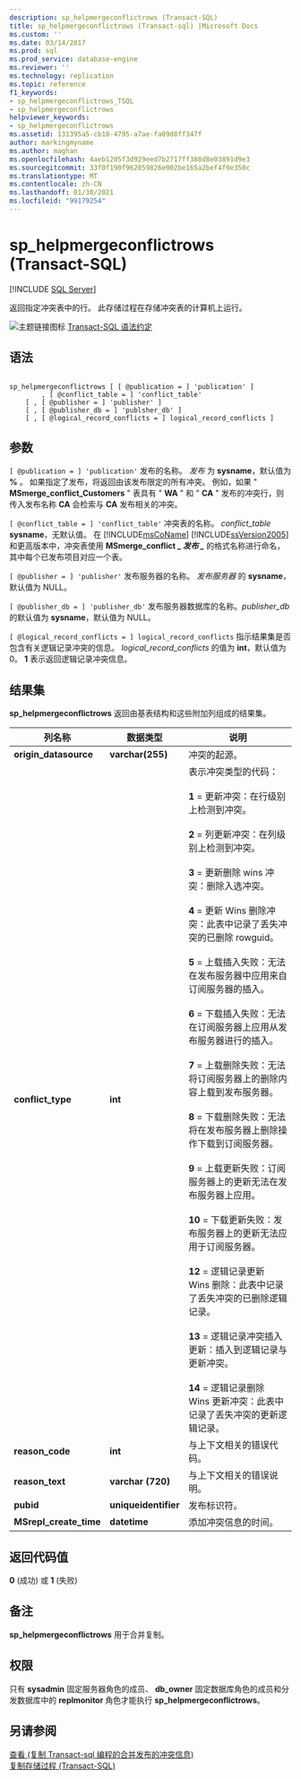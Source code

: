 ```yaml
---
description: sp_helpmergeconflictrows (Transact-SQL)
title: sp_helpmergeconflictrows (Transact-sql) |Microsoft Docs
ms.custom: ''
ms.date: 03/14/2017
ms.prod: sql
ms.prod_service: database-engine
ms.reviewer: ''
ms.technology: replication
ms.topic: reference
f1_keywords:
- sp_helpmergeconflictrows_TSQL
- sp_helpmergeconflictrows
helpviewer_keywords:
- sp_helpmergeconflictrows
ms.assetid: 131395a5-cb18-4795-a7ae-fa09d8ff347f
author: markingmyname
ms.author: maghan
ms.openlocfilehash: 4aeb1205f3d929eed7b2717ff388d8e03891d9e3
ms.sourcegitcommit: 33f0f190f962059826e002be165a2bef4f9e350c
ms.translationtype: MT
ms.contentlocale: zh-CN
ms.lasthandoff: 01/30/2021
ms.locfileid: "99179254"
---
```

# <a name="sp_helpmergeconflictrows-transact-sql"></a>sp_helpmergeconflictrows (Transact-SQL)
[!INCLUDE [SQL Server](../../includes/applies-to-version/sqlserver.md)]

  返回指定冲突表中的行。 此存储过程在存储冲突表的计算机上运行。  
  
 ![主题链接图标](../../database-engine/configure-windows/media/topic-link.gif "“主题链接”图标") [Transact-SQL 语法约定](../../t-sql/language-elements/transact-sql-syntax-conventions-transact-sql.md)  
  
## <a name="syntax"></a>语法  
  
```  
  
sp_helpmergeconflictrows [ [ @publication = ] 'publication' ]  
        , [ @conflict_table = ] 'conflict_table'  
    [ , [ @publisher = ] 'publisher' ]   
    [ , [ @publisher_db = ] 'publsher_db' ]   
    [ , [ @logical_record_conflicts = ] logical_record_conflicts ]  
```  
  
## <a name="arguments"></a>参数  
`[ @publication = ] 'publication'` 发布的名称。 *发布* 为 **sysname**，默认值为 **%** 。 如果指定了发布，将返回由该发布限定的所有冲突。 例如，如果 " **MSmerge_conflict_Customers** " 表具有 " **WA** " 和 " **CA** " 发布的冲突行，则传入发布名称 **CA** 会检索与 **CA** 发布相关的冲突。  
  
`[ @conflict_table = ] 'conflict_table'` 冲突表的名称。 *conflict_table* **sysname**，无默认值。 在 [!INCLUDE[msCoName](../../includes/msconame-md.md)] [!INCLUDE[ssVersion2005](../../includes/ssversion2005-md.md)] 和更高版本中，冲突表使用 **MSmerge_conflict \_ _发布 \__** 的格式名称进行命名，其中每个已发布项目对应一个表。  
  
`[ @publisher = ] 'publisher'` 发布服务器的名称。 *发布服务器* 的 **sysname**，默认值为 NULL。  
  
`[ @publisher_db = ] 'publisher_db'` 发布服务器数据库的名称。*publisher_db* 的默认值为 **sysname**，默认值为 NULL。  
  
`[ @logical_record_conflicts = ] logical_record_conflicts` 指示结果集是否包含有关逻辑记录冲突的信息。 *logical_record_conflicts* 的值为 **int**，默认值为0。 **1** 表示返回逻辑记录冲突信息。  
  
## <a name="result-sets"></a>结果集  
 **sp_helpmergeconflictrows** 返回由基表结构和这些附加列组成的结果集。  
  
|列名称|数据类型|说明|  
|-----------------|---------------|-----------------|  
|**origin_datasource**|**varchar(255)**|冲突的起源。|  
|**conflict_type**|**int**|表示冲突类型的代码：<br /><br /> **1** = 更新冲突：在行级别上检测到冲突。<br /><br /> **2** = 列更新冲突：在列级别上检测到冲突。<br /><br /> **3** = 更新删除 wins 冲突：删除入选冲突。<br /><br /> **4** = 更新 Wins 删除冲突：此表中记录了丢失冲突的已删除 rowguid。<br /><br /> **5** = 上载插入失败：无法在发布服务器中应用来自订阅服务器的插入。<br /><br /> **6** = 下载插入失败：无法在订阅服务器上应用从发布服务器进行的插入。<br /><br /> **7** = 上载删除失败：无法将订阅服务器上的删除内容上载到发布服务器。<br /><br /> **8** = 下载删除失败：无法将在发布服务器上删除操作下载到订阅服务器。<br /><br /> **9** = 上载更新失败：订阅服务器上的更新无法在发布服务器上应用。<br /><br /> **10** = 下载更新失败：发布服务器上的更新无法应用于订阅服务器。<br /><br /> **12** = 逻辑记录更新 Wins 删除：此表中记录了丢失冲突的已删除逻辑记录。<br /><br /> **13** = 逻辑记录冲突插入更新：插入到逻辑记录与更新冲突。<br /><br /> **14** = 逻辑记录删除 Wins 更新冲突：此表中记录了丢失冲突的更新逻辑记录。|  
|**reason_code**|**int**|与上下文相关的错误代码。|  
|**reason_text**|**varchar (720)**|与上下文相关的错误说明。|  
|**pubid**|**uniqueidentifier**|发布标识符。|  
|**MSrepl_create_time**|**datetime**|添加冲突信息的时间。|  
  
## <a name="return-code-values"></a>返回代码值  
 **0** (成功) 或 **1** (失败)   
  
## <a name="remarks"></a>备注  
 **sp_helpmergeconflictrows** 用于合并复制。  
  
## <a name="permissions"></a>权限  
 只有 **sysadmin** 固定服务器角色的成员、 **db_owner** 固定数据库角色的成员和分发数据库中的 **replmonitor** 角色才能执行 **sp_helpmergeconflictrows**。  
  
## <a name="see-also"></a>另请参阅  
 [查看 &#40;复制 Transact-sql 编程的合并发布的冲突信息&#41;](../replication/view-and-resolve-data-conflicts-for-merge-publications.md)   
 [复制存储过程 (Transact-SQL)](../../relational-databases/system-stored-procedures/replication-stored-procedures-transact-sql.md)  
  
